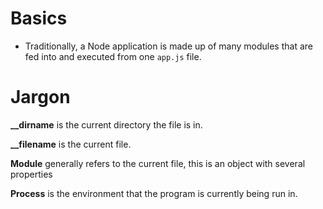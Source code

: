 # Basics

- Traditionally, a Node application is made up of many modules that are fed into and executed from one `app.js` file.

# Jargon

**__dirname** is the current directory the file is in.

**__filename** is the current file.

**Module** generally refers to the current file, this is an object with several properties

**Process** is the environment that the program is currently being run in. 